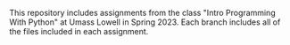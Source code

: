 This repository includes assignments from the class "Intro Programming With Python" at Umass Lowell in Spring 2023. Each branch includes all of the files included in each assignment.
